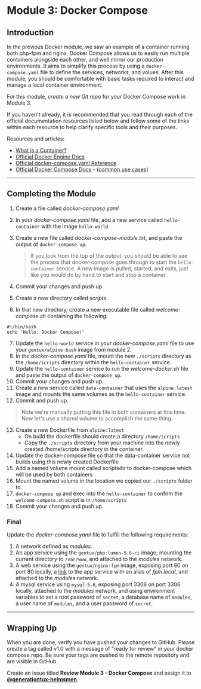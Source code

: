 # Module 3: Docker Compose

## Introduction
In the previous Docker module, we saw an example of a container running both php-fpm and nginx. Docker Compose allows us to easily run multiple containers alongside each other, and well mirror our production environments. It aims to simplify this process by using a `docker-compose.yaml` file to define the services, networks, and volues. After this module, you should be comfortable with basic tasks required to interact and manage a local container environment.

For this module, *create a new Git repo* for your Docker Compose work in Module 3.

If you haven't already, it is recommended that you read through each of the official documentation resources listed below and follow some of the links within each resource to help clarify specific tools and their purposes.

Resources and articles:

- [What is a Container?](https://www.docker.com/resources/what-container)
- [Official Docker Engine Docs](https://docs.docker.com/engine/docker-overview/)
- [Official docker-compose.yaml Reference](https://docs.docker.com/compose/compose-file/)
- [Official Docker Compose Docs](https://docs.docker.com/compose/overview/) - [(common use cases)](https://docs.docker.com/compose/overview/#common-use-cases)

---

## Completing the Module

1. Create a file called _docker-compose.yaml_
2. In your _docker-compose.yaml_ file, add a new service called `hello-container` with the image `hello-world`
3. Create a new file called _docker-compose-module.txt_, and paste the output of `docker-compose up`.

    > If you look from the top of the output, you should be able to see the
    process that docker-compose goes through to start the `hello-container` service.
    A new image is pulled, started, and exits, just like you would do by hand
    to start and stop a container.

4. Commit your changes and push up.
5. Create a new directory called _scripts_.
6. In that new directory, create a new executable file called _welcome-compose.sh_ containing the following:
```
#!/bin/bash
echo 'Hello, Docker Compose!'
```
7. Update the `hello-world` service in your _docker-compose.yaml_ file to use your `gentux/alpine-bash` image from module 2.
8. In the _docker-compose.yaml_ file, mount the new `./scripts` directory as the `/home/scripts` directory within the `hello-container` service.
9. Update the `hello-container` service to run the _welcome-docker.sh_ file and paste the output of `docker-compose up`.
10. Commit your changes and push up.
11. Create a new service called `data-container` that uses the `alpine:latest` image and mounts the same volumes as the `hello-container` service.
12. Commit and push up. 

> Note we're manually putting this file in both containers at this time. Now let's use a shared volume to accomplish the same thing. 

13. Create a new Dockerfile from `alpine:latest` 
    * On build the dockerfile should create a directory `/home/scripts` 
    * Copy the `./scripts` directory from your machine into the newly created /home/scripts directory in the container
14. Update the docker-compose file so that the data-container service not builds using this newly created Dockerfile
15. Add a named volume mount called scriptsdir to docker-compose which will be used by both containers
16. Mount the named volume in the location we copied our `./scripts` folder to. 
17. `docker-compose up` and exec into the `hello-container` to confirm the `welcome-compose.sh` script is in `/home/scripts`
17. Commit your changes and push up.

### Final

Update the _docker-compose.yaml_ file to fulfill the following requirements:
1. A network defined as _modules_.
1. An app service using the `gentux/php:lumen-5.6-ci` image, mounting the current directory to `/var/www`, and attached to the _modules_ network.
2. A web service using the `gentux/nginx:fpm` image, exposing port 80 on port 80 locally, a [link](https://docs.docker.com/compose/compose-file/#links) to the app service with an alias of _fpm.local_, and attached to the _modules_ network.
3. A mysql service using `mysql:5.6`, exposing port 3306 on port 3306 locally, attached to the _modules_ network, and using environment variables to set a root password of `secret`, a database name of `modules`, a user name of `modules`, and a user password of `secret`.

---

## Wrapping Up

When you are done, verify you have pushed your changes to GitHub. Please create a tag called v1.0 with a message of "ready for review" in your docker compose repo. Be sure your tags are pushed to the remote repository and are visible in GitHub.

Create an issue titled **Review Module 3 - Docker Compose** and assign it to [**@generationtux-helmsmen**](https://github.com/generationtux-helmsmen).
